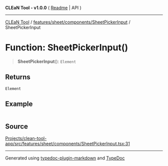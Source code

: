 **CLEaN Tool - v1.0.0** ( [Readme](../../../../../README.md) \| API )

***

[CLEaN Tool](../../../../../modules.md) / [features/sheet/components/SheetPickerInput](../README.md) / SheetPickerInput

# Function: SheetPickerInput()

> **SheetPickerInput**(): `Element`

## Returns

`Element`

## Example

```ts

```

## Source

[Projects/clean-tool-app/src/features/sheet/components/SheetPickerInput.tsx:31](https://github.com/yuckyh/clean-tool-app/)

***

Generated using [typedoc-plugin-markdown](https://www.npmjs.com/package/typedoc-plugin-markdown) and [TypeDoc](https://typedoc.org/)
